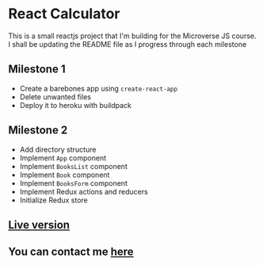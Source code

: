 # React Calculator

This is a small reactjs project that I'm building for the Microverse JS course. I shall be updating the README file as I progress through each milestone

## Milestone 1

- Create a barebones app using `create-react-app`
- Delete unwanted files
- Deploy it to heroku with buildpack

## Milestone 2

- Add directory structure
- Implement `App` component
- Implement `BooksList` component
- Implement `Book` component
- Implement `BooksForm` component
- Implement Redux actions and reducers
- Initialize Redux store

## [Live version](https://micro-bookstore.herokuapp.com/)

## You can contact me [here](shivamkaushikofficial@gmail.com)
